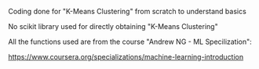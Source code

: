 Coding done for "K-Means Clustering" from scratch to understand basics

No scikit library used for directly obtaining "K-Means Clustering"

All the functions used are from the course "Andrew NG - ML Specilization":

https://www.coursera.org/specializations/machine-learning-introduction
